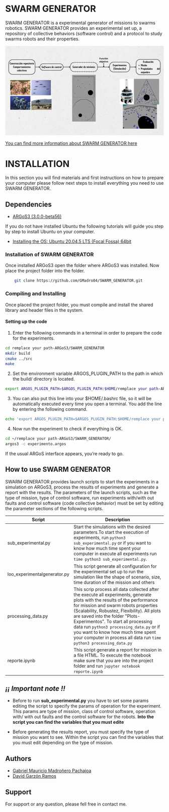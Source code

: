 
# SWARM GENERATOR
SWARM GENERATOR is a experimental generator of missions to swarms robotics. SWARM GENERATOR provides an experimental set up, a repository of collective behaviors (software control) and a protocol to study swarms robots and their properties. 

![swarm generator work flow chart](Experimentos/tesis_diagram.png)

[You can find more information about SWARM GENERATOR here](https://gmadro04.github.io/gmadro04/swarm_generator.html)
# INSTALLATION
In this section you will find materials and first instructions on how to prepare your computer please follow next steps to install everything you need to use SWARM GENERATOR. 

## Dependencies 

* [ARGoS3 (3.0.0-beta56)](https://www.argos-sim.info/core.php)

If you do not have installed Ubuntu the following tutorials will guide you step by step to install Ubuntu on your computer.

* [Installing the OS: Ubuntu 20.04.5 LTS (Focal Fossa) 64bit](https://releases.ubuntu.com/focal/)

### Installation of SWARM GENERATOR
Once installed ARGoS3 open the folder where ARGoS3 was installed. Now place the project folder into the folder.

```bash
    git clone https://github.com/GMadro04/SWARM_GENERATOR.git
```
### Compiling and Installing

Once placed the project folder, you must compile and install the shared library and header files in the system.

#### Setting up the code 

1. Enter the following commands in a terminal in order to prepare the code for the experiments.

```bash
cd remplace your path-ARGoS3/SWARM_GENERATOR
mkdir build
cmake ../src
make
```

2. Set the environment variable ARGOS_PLUGIN_PATH to the path in which the build/ directory is located.

```bash
export ARGOS_PLUGIN_PATH=$ARGOS_PLUGIN_PATH:$HOME/remplace your path-ARGoS3/SWARM_GENERATOR/build/
```

3. You can also put this line into your $HOME/.bashrc file, so it will be automatically executed every time you open a terminal. You add the line by entering the following command.

```bash
echo 'export ARGOS_PLUGIN_PATH=$ARGOS_PLUGIN_PATH:$HOME/remplace your path-ARGoS3/SWARM_GENERATOR/build/' >> ~/.bashrc
```
4. Now run the experiment to check if everything is OK.
```bash
cd ~/remplace your path-ARGoS3/SWARM_GENERATOR/
argos3 -c experimento.argos
```
If the usual ARGoS interface appears, you’re ready to go.

## How to use SWARM GENERATOR

SWARM GENERATOR provides launch scripts to start the experiments in a simulation on ARGoS3, process the results of experiments and generate a report with the results. The parameters of the launch scripts, such as the type of mission, type of control software, run experiments with/with out faults and control software (code collective behavior) must be set by editing the parameter sections of the following scripts.

| Script | Description |
| --- | --- |
| sub_experimental.py | Start the simulations with the desired parameters.To start the execution of experiments, run `python3 sub_experimental.py` or if you want to know how much time spent your computer in execute all experiments run `time python3 sub_experimental.py`.|
| loo_experimentalgenerator.py | This script generate all configuration for the experimental set up to run the simulation like the shape of scenario, size, time duration of the mission and others |
|processing_data.py| This scrip process all data collected after the execute all experiments, generate plots with the results of the performance for mission and swarm robots properties (Scalability, Robustez, Flexibility). All plots are saved into the folder "Plots-Experimentos". To start all processing data run `python3 processing_data.py` or if you want to know how much time spent your computer in process all data run `time python3 processing_data.py`|
|reporte.ipynb| This script generate a report for mission in a file HTML. To execute the notebook make sure that you are into the project folder and run `jupyter notebook reporte.ipynb` |

## ***¡¡ Important note !!***

* Before to run **sub_experimental.py** you have to set some params editing the script to specify the params of operation for the experiment. This params are type of mission, class of control software, operation with/ with out faults and the control software for the robots. **Into the script you can find the variables that you must edite** 

* Before generating the results report, you must specify the type of mission you want to see. Within the script you can find the variables that you must edit depending on the type of mission.

## Authors

- [Gabriel Mauricio Madroñero Pachajoa](https://github.com/GMadro04)
- [David Garzón Ramos](https://iridia.ulb.ac.be/~dgarzonramos/)

## Support
For support or any question, please fell free in contact me.